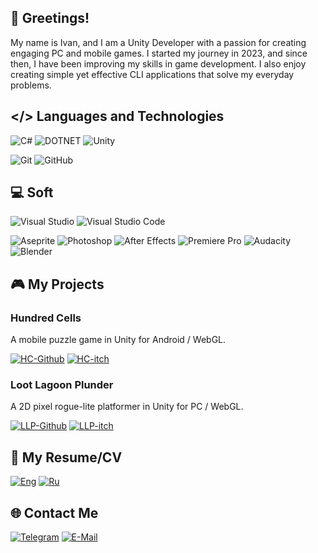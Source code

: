 ## 👋 Greetings! 
My name is Ivan, and I am a Unity Developer with a passion for creating engaging PC and mobile games. I started my journey in 2023, and since then, I have been improving my skills in game development. I also enjoy creating simple yet effective CLI applications that solve my everyday problems.

## </> Languages and Technologies
![C#](https://img.shields.io/badge/-CSharp-090909?style=for-the-badge&logo=CSharp&logoColor=a57fde)
![DOTNET](https://img.shields.io/badge/-dotnet-090909?style=for-the-badge&logo=dotnet&logoColor=a87cde)
![Unity](https://img.shields.io/badge/-Unity-090909?style=for-the-badge&logo=unity)

![Git](https://img.shields.io/badge/-git-090909?style=for-the-badge&logo=git)
![GitHub](https://img.shields.io/badge/-github-090909?style=for-the-badge&logo=github)

## 💻 Soft
![Visual Studio](https://img.shields.io/badge/-visual_studio-090909?style=for-the-badge&logo=visualstudio&logoColor=a87cde)
![Visual Studio Code](https://img.shields.io/badge/-visual_studio_code-090909?style=for-the-badge&logo=visualstudiocode&logoColor=blue)

![Aseprite](https://img.shields.io/badge/-aseprite-090909?style=for-the-badge&logo=aseprite)
![Photoshop](https://img.shields.io/badge/-Photoshop-090909?style=for-the-badge&logo=adobephotoshop)
![After Effects](https://img.shields.io/badge/-after_effects-090909?style=for-the-badge&logo=adobeaftereffects)
![Premiere Pro](https://img.shields.io/badge/-Premiere_Pro-090909?style=for-the-badge&logo=adobepremierepro)
![Audacity](https://img.shields.io/badge/-audacity-090909?style=for-the-badge&logo=audacity&logoColor=yellow)
![Blender](https://img.shields.io/badge/-blender-090909?style=for-the-badge&logo=blender)

## 🎮 My Projects 
### Hundred Cells
A mobile puzzle game in Unity for Android / WebGL.

[![HC-Github](https://img.shields.io/badge/-github-090909?style=for-the-badge&logo=github)](https://github.com/Zixxatis/Hundred-Cells)
[![HC-itch](https://img.shields.io/badge/-itch.io-090909?style=for-the-badge&logo=itchdotio)](https://zixxatis.itch.io/hundred-cells)

### Loot Lagoon Plunder
A 2D pixel rogue-lite platformer in Unity for PC / WebGL.

[![LLP-Github](https://img.shields.io/badge/-github-090909?style=for-the-badge&logo=github)](https://github.com/Zixxatis/Loot-Lagoon-Plunder)
[![LLP-itch](https://img.shields.io/badge/-itch.io-090909?style=for-the-badge&logo=itchdotio)](https://zixxatis.itch.io/loot-lagoon-plunder)

## 📄 My Resume/CV
[![Eng](https://img.shields.io/badge/-View_in_ENG-090909?style=for-the-badge&logo=googledocs)](https://docs.google.com/document/d/1H5vywU2znC7jlT6aQj1MY98dQY-082yftXPpKL7HmIM)
[![Ru](https://img.shields.io/badge/-View_in_RU-090909?style=for-the-badge&logo=googledocs)](https://docs.google.com/document/d/1YWnIEkqKd4LPMHs7OBUclFyZk5P9XBHeimD22r2OM_o/)

## 🌐 Contact Me
[![Telegram](https://img.shields.io/badge/-telegram-090909?style=for-the-badge&logo=telegram)](https://t.me/i9v_03)
[![E-Mail](https://img.shields.io/badge/-e--mail-090909?style=for-the-badge&logo=protonmail)](mailto:zixxatis@protonmail.com)
